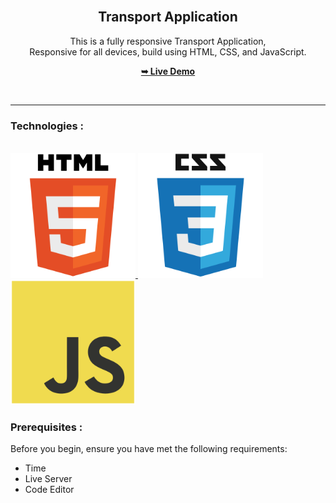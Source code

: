 <div align="center">

  <br />

  <h2 align="center">Transport Application</h2>

  This is a fully responsive Transport Application, <br />Responsive for all devices, build using HTML, CSS, and JavaScript.

  <a href="https://transport-application.netlify.app/"><strong>➥ Live Demo</strong></a>

</div>

<br />


<hr/>




### Technologies :
<br/>
<a href="https://www.w3.org/html/" target="_blank" rel="noreferrer" > <img src="https://raw.githubusercontent.com/devicons/devicon/master/icons/html5/html5-original-wordmark.svg" alt="html5" width="200" height="200" /> </a>
<a href="https://www.w3schools.com/css/" target="_blank" rel="noreferrer" > <img src="https://raw.githubusercontent.com/devicons/devicon/master/icons/css3/css3-original-wordmark.svg" alt="css3" width="200" height="200" /> </a>
 <a href="https://developer.mozilla.org/en-US/docs/Web/JavaScript" target="_blank" rel="noreferrer"> <img src="https://raw.githubusercontent.com/devicons/devicon/master/icons/javascript/javascript-original.svg" alt="javascript" width="200" height="200"/> </a>


### Prerequisites :

Before you begin, ensure you have met the following requirements:

* Time
* Live Server
* Code Editor
